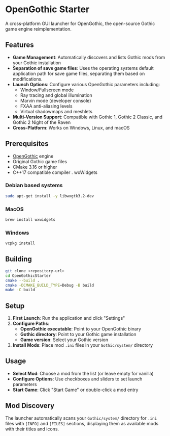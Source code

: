 # OpenGothic Starter

A cross-platform GUI launcher for OpenGothic, the open-source Gothic game
engine reimplementation.

## Features

- **Game Management**: Automatically discovers and lists Gothic mods from your
  Gothic installation
- **Separation of save game files**: Uses the operating systems default
  application path for save game files, separating them based on modifications.
- **Launch Options**: Configure various OpenGothic parameters including:
  - Window/Fullscreen mode
  - Ray tracing and global illumination
  - Marvin mode (developer console)
  - FXAA anti-aliasing levels
  - Virtual shadowmaps and meshlets
- **Multi-Version Support**: Compatible with Gothic 1, Gothic 2 Classic, and
  Gothic 2 Night of the Raven
- **Cross-Platform**: Works on Windows, Linux, and macOS

## Prerequisites

- [OpenGothic](https://github.com/Try/OpenGothic) engine
- Original Gothic game files
- CMake 3.16 or higher
- C++17 compatible compiler
. wxWidgets

### Debian based systems

```bash
sudo apt-get install -y libwxgtk3.2-dev
```

### MacOS

```bash
brew install wxwidgets
```

### Windows

```bash
vcpkg install
```

## Building
```bash
git clone <repository-url>
cd OpenGothicStarter
cmake --build .
cmake -DCMAKE_BUILD_TYPE=Debug -B build
make -C build
```

## Setup

1. **First Launch**: Run the application and click "Settings"
2. **Configure Paths**:
   - **OpenGothic executable**: Point to your OpenGothic binary
   - **Gothic directory**: Point to your Gothic game installation
   - **Game version**: Select your Gothic version
3. **Install Mods**: Place mod `.ini` files in your `Gothic/system/` directory

## Usage

- **Select Mod**: Choose a mod from the list (or leave empty for vanilla)
- **Configure Options**: Use checkboxes and sliders to set launch parameters
- **Start Game**: Click "Start Game" or double-click a mod entry

## Mod Discovery

The launcher automatically scans your `Gothic/system/` directory for `.ini`
files with `[INFO]` and `[FILES]` sections, displaying them as available mods
with their titles and icons.

